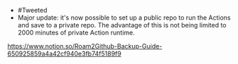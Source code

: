 - #Tweeted
- Major update: it's now possible to set up a public repo to run the Actions and save to a private repo. The advantage of this is not being limited to 2000 minutes of private Action runtime.

https://www.notion.so/Roam2Github-Backup-Guide-650925859a4a42cf940e3fb74f5189f9
